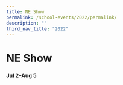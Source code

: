 ```yaml
---
title: NE Show
permalink: /school-events/2022/permalink/
description: ""
third_nav_title: "2022"
---
```

# NE Show

#### Jul 2–Aug 5